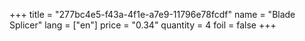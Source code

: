 +++
title = "277bc4e5-f43a-4f1e-a7e9-11796e78fcdf"
name = "Blade Splicer"
lang = ["en"]
price = "0.34"
quantity = 4
foil = false
+++
